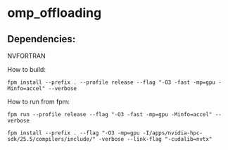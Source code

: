 # omp_offloading

## Dependencies: 

NVFORTRAN 

How to build:

```
fpm install --prefix . --profile release --flag "-O3 -fast -mp=gpu -Minfo=accel" --verbose
```

How to run from fpm:

```
fpm run --profile release --flag "-O3 -fast -mp=gpu -Minfo=accel" --verbose
```

```
fpm install --prefix . --flag "-O3 -mp=gpu -I/apps/nvidia-hpc-sdk/25.5/compilers/include/" -verbose --link-flag "-cudalib=nvtx"
```
